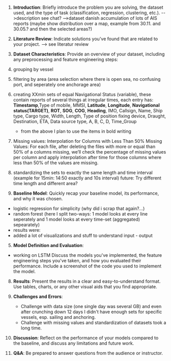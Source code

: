 1. **Introduction**: Briefly introduce the problem you are solving, the dataset used, and the type of task (classification, regression, clustering, etc.).
-->description see chat?
-->dataset danish accumulation of lots of AIS reports (maybe show distribution over a map, example from 30.11. and 30.05.? and then the selected areas?)

2. **Literature Review**: Indicate solutions you've found that are related to your project.
--> see literatur review

3. **Dataset Characteristics**: Provide an overview of your dataset, including any preprocessing and feature engineering steps:

1. grouping by vessel
2. filtering by area (area selection where there is open sea, no confusing port, and seperately one anchorage area)
3. creating XXmin sets of equal Navigational Status (variable), these contain reports of several things at irregular times, each entry has: **Timestamp**,Type of mobile, MMSI, **Latitude**, **Longitude**, **Navigational status(TARGET)**, **ROT**, **SOG**, **COG**, **Heading**, IMO, Callsign, Name, Ship type, Cargo type, Width, Length, Type of position fixing device, Draught, Destination, ETA, Data source type, A, B, C, D, Time_Group
    - from the above I plan to use the items in bold writing
4. Missing values: Interpolation for Columns with Less Than 50% Missing Values: For each file, after deleting the files with more or equal than 50% of a columns missing, we’ll check the percentage of missing values per column and apply interpolation after time for those columns where less than 50% of the values are missing.
5. standardizing the sets to exactly the same length and time interval (example for 15min: 14:50 exactly and 10s interval)
future: Try different time length and different area?

4. **Baseline Model**: Quickly recap your baseline model, its performance, and why it was chosen.
- logistic regression for simplicity (why did i scrap that again?...)
- random forest (here I split two-ways: 1 model looks at every line seperately and 1 model looks at every time-set (aggregated) sepearately)
- results were: 
- added a lot of visualizations and stuff to understand input - output

5. **Model Definition and Evaluation**:
  - working on LSTM
   Discuss the models you've implemented, the feature engineering steps you've taken, and how you evaluated their performance. Include a screenshot of the code you used to implement the model.

8. **Results**: Present the results in a clear and easy-to-understand format. Use tables, charts, or any other visual aids that you find appropriate.

9. **Challenges and Errors**:
    - Challenge with data size (one single day was several GB) and even after crunching down 12 days I didn't have enough sets for specific vessels, esp. sailing and anchoring.
    - Challenge with missing values and standardization of datasets took a long time.

10. **Discussion**: Reflect on the performance of your models compared to the baseline, and discuss any limitations and future work.

11. **Q&A**: Be prepared to answer questions from the audience or instructor.

